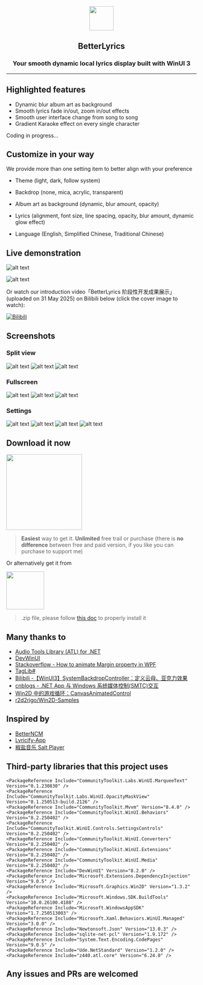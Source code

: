 <div align="center">
  <img src="BetterLyrics.WinUI3/BetterLyrics.WinUI3/Assets/Icon.png" alt="" width="64"/>
</div>

<h2 align="center">
BetterLyrics
</div>

<h3 align="center">
Your smooth dynamic local lyrics display built with WinUI 3
</div>

---

## Highlighted features

- Dynamic blur album art as background
- Smooth lyrics fade in/out, zoom in/out effects
- Smooth user interface change from song to song
- Gradient Karaoke effect on every single character

Coding in progress...

## Customize in your way

We provide more than one setting item to better align with your preference

- Theme (light, dark, follow system)

- Backdrop (none, mica, acrylic, transparent)

- Album art as background (dynamic, blur amount, opacity)

- Lyrics (alignment, font size, line spacing, opacity, blur amount, dynamic glow effect)

- Language (English, Simplified Chinese, Traditional Chinese)

## Live demonstration

![alt text](Screenshots/Beelink-SER-8-Moonlight2025-06-0318-35-35-ezgif.com-video-to-gif-converter.gif)

![alt text](Screenshots/BetterLyrics.WinUI3_igDdnc4rzW.gif)

Or watch our introduction video「BetterLyrics 阶段性开发成果展示」(uploaded on 31 May 2025) on Bilibili below (click the cover image to watch):

[![Bilibili](https://i1.hdslb.com/bfs/archive/75a7a1a3803b617574090a91c59785b6c40d0fe5.jpg@672w_378h_1c.avif)](https://b23.tv/QjKkYmL)

## Screenshots

### Split view

![alt text](Screenshots/Snipaste_2025-06-03_16-46-55.png)
![alt text](Screenshots/Snipaste_2025-06-03_16-47-43.png)
![alt text](Screenshots/Snipaste_2025-06-03_17-51-22.png)

### Fullscreen

![alt text](Screenshots/Snipaste_2025-06-03_17-52-51.png)
![alt text](Screenshots/Snipaste_2025-06-03_17-53-07.png)
![alt text](Screenshots/Snipaste_2025-06-03_18-36-05.png)

### Settings

![alt text](Screenshots/Snipaste_2025-06-03_17-51-52.png)
![alt text](Screenshots/Snipaste_2025-06-03_17-52-00.png)
![alt text](Screenshots/Snipaste_2025-06-03_17-52-05.png)
![alt text](Screenshots/Snipaste_2025-06-03_17-52-11.png)

## Download it now

<a href="https://apps.microsoft.com/detail/9P1WCD1P597R?referrer=appbadge&mode=direct">
	<img src="https://get.microsoft.com/images/en-us%20dark.svg" width="200"/>
</a>

> **Easiest** way to get it. **Unlimited** free trail or purchase (there is **no difference** between free and paid version, if you like you can purchase to support me)

Or alternatively get it from [![]()](https://shorturl.at/jXbd7)

<a href="https://drive.google.com/file/d/1Hh8ijbODIksPmmRYujys7fXngw93Of7I/view?usp=drive_link">
	<img src="https://pngimg.com/uploads/google_drive/google_drive_PNG9.png" width="100"/>
</a>

> .zip file, please follow [this doc](How2Install/How2Install.md) to properly install it

## Many thanks to

- [Audio Tools Library (ATL) for .NET](https://github.com/Zeugma440/atldotnet)
- [DevWinUI](https://github.com/ghost1372/DevWinUI)
- [Stackoverflow - How to animate Margin property in WPF](https://stackoverflow.com/a/21542882/11048731)
- [TagLib#](https://github.com/mono/taglib-sharp)
- [Bilibili -【WinUI3】SystemBackdropController：定义云母、亚克力效果](https://www.bilibili.com/video/BV1PY4FevEkS)
- [cnblogs - .NET App 与 Windows 系统媒体控制(SMTC)交互](https://www.cnblogs.com/TwilightLemon/p/18279496)
- [Win2D 中的游戏循环：CanvasAnimatedControl](https://www.cnblogs.com/walterlv/p/10236395.html)
- [r2d2rigo/Win2D-Samples](https://github.com/r2d2rigo/Win2D-Samples/blob/master/IrisBlurWin2D/IrisBlurWin2D/MainPage.xaml.cs)

## Inspired by

- [BetterNCM](https://github.com/std-microblock/BetterNCM)
- [Lyricify-App](https://github.com/WXRIW/Lyricify-App)
- [椒盐音乐 Salt Player](https://moriafly.com/program/salt-player)

## Third-party libraries that this project uses

```
<PackageReference Include="CommunityToolkit.Labs.WinUI.MarqueeText" Version="0.1.230830" />
<PackageReference Include="CommunityToolkit.Labs.WinUI.OpacityMaskView" Version="0.1.250513-build.2126" />
<PackageReference Include="CommunityToolkit.Mvvm" Version="8.4.0" />
<PackageReference Include="CommunityToolkit.WinUI.Behaviors" Version="8.2.250402" />
<PackageReference Include="CommunityToolkit.WinUI.Controls.SettingsControls" Version="8.2.250402" />
<PackageReference Include="CommunityToolkit.WinUI.Converters" Version="8.2.250402" />
<PackageReference Include="CommunityToolkit.WinUI.Extensions" Version="8.2.250402" />
<PackageReference Include="CommunityToolkit.WinUI.Media" Version="8.2.250402" />
<PackageReference Include="DevWinUI" Version="8.2.0" />
<PackageReference Include="Microsoft.Extensions.DependencyInjection" Version="9.0.5" />
<PackageReference Include="Microsoft.Graphics.Win2D" Version="1.3.2" />
<PackageReference Include="Microsoft.Windows.SDK.BuildTools" Version="10.0.26100.4188" />
<PackageReference Include="Microsoft.WindowsAppSDK" Version="1.7.250513003" />
<PackageReference Include="Microsoft.Xaml.Behaviors.WinUI.Managed" Version="3.0.0" />
<PackageReference Include="Newtonsoft.Json" Version="13.0.3" />
<PackageReference Include="sqlite-net-pcl" Version="1.9.172" />
<PackageReference Include="System.Text.Encoding.CodePages" Version="9.0.5" />
<PackageReference Include="Ude.NetStandard" Version="1.2.0" />
<PackageReference Include="z440.atl.core" Version="6.24.0" />
```

## Any issues and PRs are welcomed
